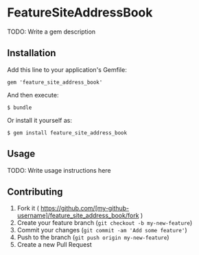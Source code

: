 # FeatureSiteAddressBook

TODO: Write a gem description

## Installation

Add this line to your application's Gemfile:

    gem 'feature_site_address_book'

And then execute:

    $ bundle

Or install it yourself as:

    $ gem install feature_site_address_book

## Usage

TODO: Write usage instructions here

## Contributing

1. Fork it ( https://github.com/[my-github-username]/feature_site_address_book/fork )
2. Create your feature branch (`git checkout -b my-new-feature`)
3. Commit your changes (`git commit -am 'Add some feature'`)
4. Push to the branch (`git push origin my-new-feature`)
5. Create a new Pull Request
